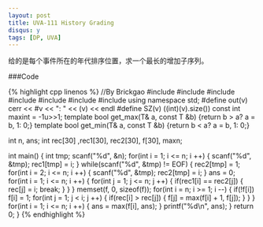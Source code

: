 ```yaml
---
layout: post
title: UVA-111 History Grading
disqus: y
tags: [DP, UVA]
---
```


给的是每个事件所在的年代排序位置，求一个最长的增加子序列。

###Code

{% highlight cpp linenos %}
//By Brickgao
#include <iostream>
#include <cstdio>
#include <cstring>
#include <cmath>
#include <cstdlib>
#include <algorithm>
#include <vector>
using namespace std;
#define out(v) cerr << #v << ": " << (v) << endl
#define SZ(v) ((int)(v).size())
const int maxint = -1u>>1;
template <class T> bool get_max(T& a, const T &b) {return b > a? a = b, 1: 0;}
template <class T> bool get_min(T& a, const T &b) {return b < a? a = b, 1: 0;}

int n, ans;
int rec[30] ,rec1[30], rec2[30], f[30], maxn;

int main() {
    int tmp;
    scanf("%d", &n);
    for(int i = 1; i <= n; i ++) {
        scanf("%d", &tmp);
        rec1[tmp] = i;
    }
    while(scanf("%d", &tmp) != EOF) {
        rec2[tmp] = 1;
        for(int i = 2; i <= n; i ++) {
            scanf("%d", &tmp);
            rec2[tmp] = i;
        }
        ans = 0;
        for(int i = 1; i <= n; i ++) {
            for(int j = 1; j <= n; j ++) {
                if(rec1[i] == rec2[j]) {
                    rec[j] = i;
                    break;
                }
            }
        }
        memset(f, 0, sizeof(f));
        for(int i = n; i >= 1; i --) {
            if(!f[i])   f[i] = 1;
            for(int j = 1; j < i; j ++) {
                if(rec[i] > rec[j]) {
                    f[j] = max(f[i] + 1, f[j]);
                }
            }
        }
        for(int i = 1; i <= n; i ++) {
            ans = max(f[i], ans);
        }
        printf("%d\n", ans);
    }
    return 0;
}
{% endhighlight %}
